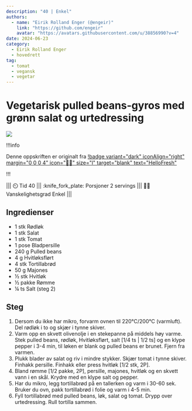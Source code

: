 ```yaml
---
description: "40 | Enkel"
authors:
  - name: "Eirik Rolland Enger (@engeir)"
    link: "https://github.com/engeir"
    avatar: "https://avatars.githubusercontent.com/u/38856990?v=4"
date: 2024-06-23
category:
  - Eirik Rolland Enger
  - hovedrett
tag:
  - tomat
  - vegansk
  - vegetar
---
```


# Vegetarisk pulled beans-gyros med grønn salat og urtedressing

![](/static/vegetarisk-pulled-beans-gyros-med-gronn-salat-og-urtedressing/vegetarisk-pulled-beans-gyros-med-gronn-salat-og-urtedressing.webp)

!!!info

Denne oppskriften er originalt fra
[!badge variant="dark" iconAlign="right" margin="0 0 0 4" icon=":cook:" size="l" target="blank" text="HelloFresh"](https://www.hellofresh.no/recipes/vegetarisk-pulled-beans-gyros-64d20cd32a63efcc605eb230)

!!!

<!-- dprint-ignore-start -->
||| :timer_clock: Tid
40
||| :knife_fork_plate: Porsjoner
2 servings
||| :cook: Vanskelighetsgrad
Enkel
|||
<!-- dprint-ignore-end -->

## Ingredienser

- 1 stk Rødløk
- 1 stk Salat
- 1 stk Tomat
- 1 pose Bladpersille
- 240 g Pulled beans
- 4 g Hvitløksflørt
- 4 stk Tortillabrød
- 50 g Majones
- ½ stk Hvitløk
- ½ pakke Rømme
- ¼ ts Salt (steg 2)

## Steg

1. Dersom du ikke har mikro, forvarm ovnen til 220°C/200°C (varmluft). Del rødløk i to og skjær i tynne skiver.
2. Varm opp en skvett olivenolje i en stekepanne på middels høy varme. Stek pulled beans, rødløk, Hvitløksflørt, salt [1/4 ts | 1/2 ts] og en klype pepper i 3-4 min, til løken er blank og pulled beans er brunet. Fjern fra varmen.
3. Plukk blader av salat og riv i mindre stykker. Skjær tomat i tynne skiver. Finhakk persille. Finhakk eller press hvitløk [1/2 stk, 2P].
4. Bland rømme [1/2 pakke, 2P], persille, majones, hvitløk og en skvett vann i en skål. Krydre med en klype salt og pepper.
5. Har du mikro, legg tortillabrød på en tallerken og varm i 30-60 sek. Bruker du ovn, pakk tortillabrød i folie og varm i 4-5 min.
6. Fyll tortillabrød med pulled beans, løk, salat og tomat. Drypp over urtedressing. Rull tortilla sammen.

<script type="application/ld+json">
{
  "author": {
    "@type": "Person",
    "name": "HelloFresh",
    "url": "https://www.hellofresh.no/recipes/vegetarisk-pulled-beans-gyros-64d20cd32a63efcc605eb230"
  },
  "image": "https://img.hellofresh.com/f_auto,fl_lossy,h_640,q_auto,w_1200/hellofresh_s3/image/R13_W07_NO_R12255-4_Main_remove_salad_low-ffdf73a7.jpg",
  "site_name": "HelloFresh",
  "@context": "https://schema.org",
  "@type": "Recipe",
  "recipeCategory": "",
  "cookTime": 20,
  "recipeCuisine": "Fusion",
  "publisher": {
    "@type": "Organization",
    "name": "hellofresh.com"
  },
  "recipeIngredient": [
    "1 stk Rødløk",
    "1 stk Salat",
    "1 stk Tomat",
    "1 pose Bladpersille",
    "240 g Pulled beans",
    "4 g Hvitløksflørt",
    "4 stk Tortillabrød",
    "50 g Majones",
    "½ stk Hvitløk",
    "½ pakke Rømme",
    "¼ ts Salt (steg 2)"
  ],
  "recipeInstructions": [
    {
      "@type": "HowToStep",
      "text": "Dersom du ikke har mikro, forvarm ovnen til 220°C/200°C (varmluft). Del rødløk i to og skjær i tynne skiver."
    },
    {
      "@type": "HowToStep",
      "text": "Varm opp en skvett olivenolje i en stekepanne på middels høy varme. Stek pulled beans, rødløk, Hvitløksflørt, salt [1/4 ts | 1/2 ts] og en klype pepper i 3-4 min, til løken er blank og pulled beans er brunet. Fjern fra varmen."
    },
    {
      "@type": "HowToStep",
      "text": "Plukk blader av salat og riv i mindre stykker. Skjær tomat i tynne skiver. Finhakk persille. Finhakk eller press hvitløk [1/2 stk, 2P]."
    },
    {
      "@type": "HowToStep",
      "text": "Bland rømme [1/2 pakke, 2P], persille, majones, hvitløk og en skvett vann i en skål. Krydre med en klype salt og pepper."
    },
    {
      "@type": "HowToStep",
      "text": "Har du mikro, legg tortillabrød på en tallerken og varm i 30-60 sek. Bruker du ovn, pakk tortillabrød i folie og varm i 4-5 min."
    },
    {
      "@type": "HowToStep",
      "text": "Fyll tortillabrød med pulled beans, løk, salat og tomat. Drypp over urtedressing. Rull tortilla sammen."
    }
  ],
  "inLanguage": "nb-NO",
  "nutrition": {
    "@type": "NutritionInformation",
    "calories": "898 kcal",
    "fatContent": "40.3 g",
    "saturatedFatContent": "7.4 g",
    "carbohydrateContent": "86.8 g",
    "sugarContent": "8.9 g",
    "proteinContent": "42 g",
    "sodiumContent": "0 mg",
    "servingSize": "456"
  },
  "prepTime": 20,
  "name": "Vegetarisk pulled beans-gyros med grønn salat og urtedressing",
  "totalTime": 40,
  "recipeYield": "2 servings",
  "pattern": "vegetarisk-pulled-beans-gyros-med-gronn-salat-og-urtedressing"
}
</script>
